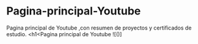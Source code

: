# Pagina-principal-Youtube
Pagina principal de Youtube ,con resumen de proyectos y certificados de estudio.
<h1<Pagina principal de Youtube</h1>
![()]
